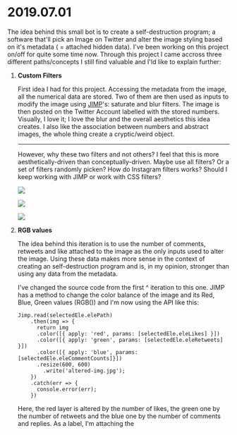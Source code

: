 # 2019.07.01

The idea behind this small bot is to create a self-destruction program; a software that'll pick an Image on Twitter and alter the image styling based on it's metadata ( = attached hidden data). I've been working on this project on/off for quite some time now. Through this project I came accross three different paths/concepts I still find valuable and I'ld like to explain further:

1. **Custom Filters**

   First idea I had for this project.  Accessing the metadata from the image, all the numerical data are stored. Two of them are then used as inputs to modify the image using [JIMP](https://www.npmjs.com/package/jimp)'s: saturate and blur filters. The image is then posted on the Twitter Account labelled with the stored numbers. Visually, I love it; I love the blur and the overall aesthetics this idea creates. I also like the association between numbers and abstract images, the whole thing create a cryptic/weird object.

   ------

   However, why these two filters and not others? I feel that this is more aesthetically-driven than conceptually-driven. Maybe use all filters? Or a set of filters randomly picken? How do Instagram filters works? Should I keep working with JIMP or work with CSS filters?

   

   ![](https://res.cloudinary.com/www-c-t-l-k-com/image/upload/v1540331301/5_ht8kln.jpg) 

   

   ![](https://res.cloudinary.com/www-c-t-l-k-com/image/upload/v1540331245/3_uaf6gx.jpg)   

   ![](https://res.cloudinary.com/www-c-t-l-k-com/image/upload/v1540331116/4_hlapdp.jpg)

2. **RGB values**

   The idea behind this iteration is to use the number of comments, retweets and like attached to the image as the only inputs used to alter the image. Using these data makes more sense in the context of creating an self-destruction program and is, in my opinion, stronger than using any data from the metadata.

   I've changed the source code from the first ^ iteration to this one. JIMP has a method to change the color balance of the image and  its Red, Blue, Green values (RGB()) and I'm now using the API like this:

       Jimp.read(selectedEle.elePath)
           .then(img => {
             return img
             .color([{ apply: 'red', params: [selectedEle.eleLikes] }])
             .color([{ apply: 'green', params: [selectedEle.eleRetweets] }])
             .color([{ apply: 'blue', params: [selectedEle.eleCommentCounts]}])
             .resize(600, 600)
               .write('altered-img.jpg');
           })
           .catch(err => {
             console.error(err);
           })
   Here, the red layer is altered by the number of likes, the green one by the number of retweets and the blue one by the number of comments and replies. As a label, I'm attaching the 

   